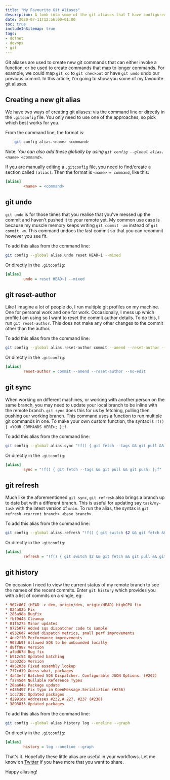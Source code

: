 ```yaml
---
title: "My Favourite Git Aliases"
description: A look into some of the git aliases that I have configured on my machine which are in constant use.
date: 2020-07-11T12:56:00+01:00
toc: true
includeInSitemap: true
tags:
- dotnet
- devops
- git
---
```


Git aliases are used to create new git commands that can either invoke a function, or be used to create commands that map to longer commands. For example, we could map `git co` to `git checkout` or have `git undo` undo our previous commit. In this article, I'm going to show you some of my favourite git aliases.

<!--more-->

## Creating a new git alias

We have two ways of creating git aliases: via the command line or directly in the `.gitconfig` file. You only need to use one of the approaches, so pick which best works for you.

From the command line, the format is:

```bash
    git config alias.<name> <command>
```

Note: _You can also add these globally by using `git config --global alias.<name> <command>`._

If you are manually editing a `.gitconfig` file, you need to find/create a section called `[alias]`. Then the format is `<name> = command`, like this:

```ini
[alias]
        <name> = <command>
```

## git undo

`git undo` is for those times that you realise that you've messed up the commit and haven't pushed it to your remote yet. My common use case is because my muscle memory keeps writing `git commit -am` instead of `git commit -m`. This command undoes the last commit so that you can recommit however you see fit.

To add this alias from the command line:

```bash
git config --global alias.undo reset HEAD~1 --mixed
```

Or directly in the `.gitconfig`:

```ini
[alias]
        undo = reset HEAD~1 --mixed
```

## git reset-author

Like I imagine a lot of people do, I run multiple git profiles on my machine. One for personal work and one for work. Occasionally, I mess up which profile I am using so I want to reset the commit author details. To do this, I run `git reset-author`. This does not make any other changes to the commit other than the author.

To add this alias from the command line:

```bash
git config --global alias.reset-author commit --amend --reset-author --no-edit
```

Or directly in the `.gitconfig`:

```ini
[alias]
        reset-author = commit --amend --reset-author --no-edit
```

## git sync

When working on different machines, or working with another person on the same branch, you may need to update your local branch to be inline with the remote branch. `git sync` does this for us by fetching, pulling then pushing our working branch. This command uses a function to run multiple git commands in one. To make your own custom function, the syntax is `!f() { <YOUR COMMANDS HERE>; };f`.

To add this alias from the command line:

```bash
git config --global alias.sync "!f() { git fetch --tags && git pull && git push; };f"
```

Or directly in the `.gitconfig`:

```ini
[alias]
        sync = "!f() { git fetch --tags && git pull && git push; };f"
```

## git refresh

Much like the aforementioned `git sync`, `git refresh` also brings a branch up to date but with a different branch. This is useful for updating say `task/my-task` with the latest version of `main`. To run the alias, the syntax is `git refresh <current branch> <base branch>`.

To add this alias from the command line:

```bash
git config --global alias.refresh "!f() { git switch $2 && git fetch && git pull && git switch $1 && git merge $2; };f"
```

Or directly in the `.gitconfig`:

```ini
[alias]
        refresh = "!f() { git switch $2 && git fetch && git pull && git switch $1 && git merge $2; };f"
```

## git history

On occasion I need to view the current status of my remote branch to see the names of the recent commits. Enter `git history` which provides you with a list of commits on a single, eg:

```ini
* 967c867 (HEAD -> dev, origin/dev, origin/HEAD) HighCPU fix
* 824a02b Fix
* 285a98a Bugfix
* fbf9d43 Cleanup
* 01f5275 Minor updates
* 9725077 Added sqs dispatcher code to sample
* e9326d7 Added dispatch metrics, small perf improvements
* 4ec2ff0 Performance improvements
* 903db9f Allowed SQS to be unbounded locally
* d8ff987 Version
* afbd67d Bug fix
* b912c54 Updated batching
* 1ab32db Version
* 4a5203e Fixed assembly lookup
* 7f7cd19 Guess what, packages
* 4a43ef7 Batched SQS Dispatcher. Configurable JSON Options. (#202)
* fa745d4 Nullable Reference Types
* 28aa04a Package update
* e435497 Fix typo in OpenMessage.Serializtion (#256)
* 1cc730c Updated packages
* d2991da Addresses #232,# 227, #237 (#238)
* 3893833 Updated packages
```

To add this alias from the command line:

```bash
git config --global alias.history log --oneline --graph
```

Or directly in the `.gitconfig`:

```ini
[alias]
        history = log --oneline --graph
```

That's it. Hopefully these little alias are useful in your workflows. Let me know on [Twitter](https://twitter.com/im5tu) if you have more that you want to share.

Happy aliasing!
